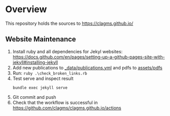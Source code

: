 # Overview

This repository holds the sources to https://clagms.github.io/

## Website Maintenance

1. Install ruby and all dependencies for Jekyl websites: https://docs.github.com/en/pages/setting-up-a-github-pages-site-with-jekyll#installing-jekyll
3. Add new publications to [_data/publications.yml](_data/publications.yml) and pdfs to [assets/pdfs](assets/pdfs)
4. Run: `ruby .\check_broken_links.rb`
2. Test serve and inspect result
   ```
   bundle exec jekyll serve
   ```
6. Git commit and push
7. Check that the workflow is successful in https://github.com/clagms/clagms.github.io/actions
